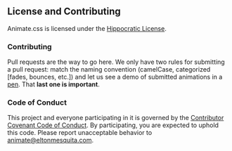 ## License and Contributing

Animate.css is licensed under the [Hippocratic License](http://firstdonoharm.dev).

### Contributing

Pull requests are the way to go here. We only have two rules for submitting a pull request: match the naming convention (camelCase, categorized [fades, bounces, etc.]) and let us see a demo of submitted animations in a [pen](https://codepen.io). That **last one is important**.

### Code of Conduct

This project and everyone participating in it is governed by the [Contributor Covenant Code of Conduct](https://github.com/animate-css/animate.css/blob/main/CODE_OF_CONDUCT.md). By participating, you are expected to uphold this code. Please report unacceptable behavior to [animate@eltonmesquita.com](mailto:animate@eltonmesquita.com).
